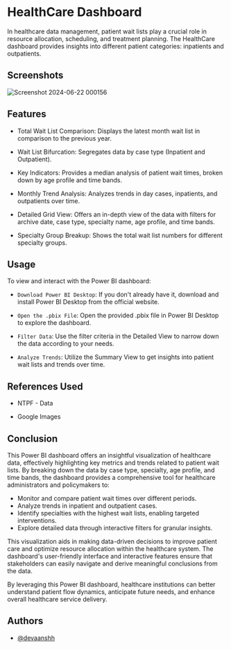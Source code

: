 
# HealthCare Dashboard

In healthcare data management, patient wait lists play a crucial role in resource allocation, scheduling, and treatment planning. The HealthCare dashboard provides insights into different patient categories: inpatients and outpatients.


## Screenshots

![Screenshot 2024-06-22 000156](https://github.com/devaanshh/HealthCare-Dashboard/assets/114211732/fc3908cb-b66f-462e-8430-c56c1825d6fb)


## Features

- Total Wait List Comparison: Displays the latest month wait list in comparison to the previous year.

- Wait List Bifurcation: Segregates data by case type (Inpatient and Outpatient).

- Key Indicators: Provides a median analysis of patient wait times, broken down by age profile and time bands.

- Monthly Trend Analysis: Analyzes trends in day cases, inpatients, and outpatients over time.

- Detailed Grid View: Offers an in-depth view of the data with filters for archive date, case type, specialty name, age profile, and time bands.

- Specialty Group Breakup: Shows the total wait list numbers for different specialty groups.


## Usage

To view and interact with the Power BI dashboard:

- `Download Power BI Desktop`: If you don't already have it, download and install Power BI Desktop from the official website.

- `Open the .pbix File`: Open the provided .pbix file in Power BI Desktop to explore the dashboard.

- `Filter Data`: Use the filter criteria in the Detailed View to narrow down the data according to your needs.

- `Analyze Trends`: Utilize the Summary View to get insights into patient wait lists and trends over time.

## References Used

- NTPF - Data

- Google Images


## Conclusion

This Power BI dashboard offers an insightful visualization of healthcare data, effectively highlighting key metrics and trends related to patient wait lists. By breaking down the data by case type, specialty, age profile, and time bands, the dashboard provides a comprehensive tool for healthcare administrators and policymakers to:

- Monitor and compare patient wait times over different periods.
- Analyze trends in inpatient and outpatient cases.
- Identify specialties with the highest wait lists, enabling targeted interventions.
- Explore detailed data through interactive filters for granular insights.

This visualization aids in making data-driven decisions to improve patient care and optimize resource allocation within the healthcare system. The dashboard's user-friendly interface and interactive features ensure that stakeholders can easily navigate and derive meaningful conclusions from the data.

By leveraging this Power BI dashboard, healthcare institutions can better understand patient flow dynamics, anticipate future needs, and enhance overall healthcare service delivery.

## Authors

- [@devaanshh](https://github.com/devaanshh)

